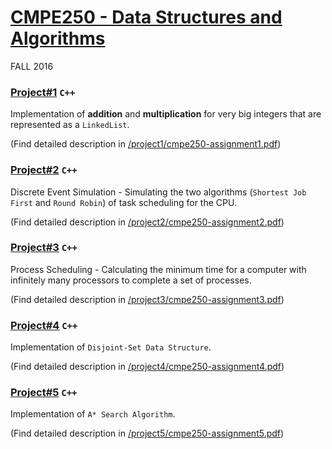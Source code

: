 # [CMPE250 - Data Structures and Algorithms](https://www.cmpe.boun.edu.tr/courses/cmpe250/2016/fall-0)
FALL 2016


### [Project#1](/cmpe250/project1) `C++`
Implementation of **addition** and **multiplication** for very big integers that are represented as a `LinkedList`.


(Find detailed description in [/project1/cmpe250-assignment1.pdf](/cmpe250/project1/cmpe250-assignment1.pdf))


### [Project#2](/cmpe250/project2) `C++`
Discrete Event Simulation - Simulating the two algorithms (`Shortest Job First` and `Round Robin`) of task scheduling for the CPU.

(Find detailed description in [/project2/cmpe250-assignment2.pdf](/cmpe250/project2/cmpe250-assignment2.pdf))


### [Project#3](/cmpe250/project3) `C++`
Process Scheduling - Calculating the minimum time for a computer with infinitely many processors to complete a set of processes.

(Find detailed description in [/project3/cmpe250-assignment3.pdf](/cmpe250/project3/cmpe230-assignment3.pdf))


### [Project#4](/cmpe250/project4) `C++`
Implementation of `Disjoint-Set Data Structure`.

(Find detailed description in [/project4/cmpe250-assignment4.pdf](/cmpe250/project4/cmpe230-assignment4.pdf))


### [Project#5](/cmpe250/project5) `C++`
Implementation of `A* Search Algorithm`.

(Find detailed description in [/project5/cmpe250-assignment5.pdf](/cmpe250/project5/cmpe230-assignment5.pdf))
